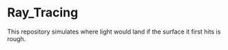 # Ray_Tracing
This repository simulates where light would land if the surface it first hits is rough.
